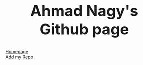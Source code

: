  <center><font size="20px" ><strong>Ahmad Nagy's Github page</strong> </font></center> 
  <br>
  <br>
  <a href="https://ahmadnagy.github.io/index.html">Homepage</a>
  <br>
  <a href="https://ahmadnagy.github.io/repo.html">Add my Repo</a>
  <br>
